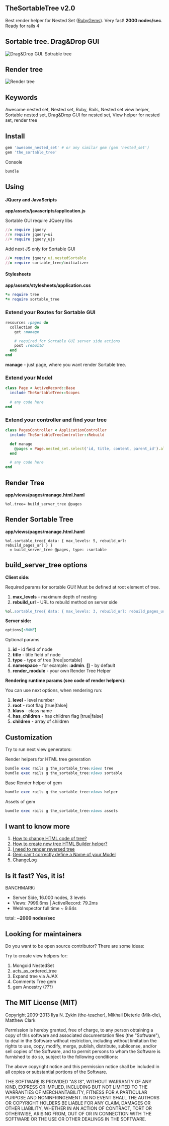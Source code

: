 ## TheSortableTree v2.0

Best render helper for Nested Set ([RubyGems](http://rubygems.org/gems/the_sortable_tree)). Very fast! **2000 nodes/sec**. Ready for rails 4

## Sortable tree. Drag&Drop GUI

![Drag&Drop GUI. Sotrable tree](https://raw.github.com/the-teacher/the_sortable_tree/master/docs/sortable.jpg)

## Render tree

![Render tree](https://raw.github.com/the-teacher/the_sortable_tree/master/docs/tree.jpg)

## Keywords

Awesome nested set, Nested set, Ruby, Rails, Nested set view helper, Sortable nested set, Drag&Drop GUI for nested set, View helper for nested set, render tree

## Install

```ruby
gem 'awesome_nested_set' # or any similar gem (gem 'nested_set')
gem 'the_sortable_tree'
```

Console

```ruby
bundle
```

## Using

#### JQuery and JavaScripts

**app/assets/javascripts/application.js**

Sortable GUI require JQuery libs

```ruby
//= require jquery
//= require jquery-ui
//= require jquery_ujs
```

Add next JS only for Sortable GUI

```ruby
//= require jquery.ui.nestedSortable
//= require sortable_tree/initializer
```

#### Stylesheets

**app/assets/stylesheets/application.css**

```ruby
*= require tree
*= require sortable_tree
```

### Extend your Routes for Sortable GUI

```ruby
resources :pages do
  collection do
    get :manage

    # required for Sortable GUI server side actions
    post :rebuild
  end
end
```

**manage** - just page, where you want render Sortable tree.

### Extend your Model

```ruby
class Page < ActiveRecord::Base
  include TheSortableTree::Scopes
  
  # any code here
end
```

### Extend your controller and find your tree

```ruby
class PagesController < ApplicationController
  include TheSortableTreeController::Rebuild

  def manage
    @pages = Page.nested_set.select('id, title, content, parent_id').all
  end

  # any code here
end
```

## Render Tree

**app/views/pages/manage.html.haml**

```haml
%ol.tree= build_server_tree @pages
```

## Render Sortable Tree

**app/views/pages/manage.html.haml**

```haml
%ol.sortable_tree{ data: { max_levels: 5, rebuild_url: rebuild_pages_url } }
  = build_server_tree @pages, type: :sortable
```

## build_server_tree options

**Client side:**

Required params for sortable GUI! Must be defined at root element of tree.

1. **max_levels** - maximum depth of nesting
2. **rebuild_url** - URL to rebuild method on server side


```ruby
%ol.sortable_tree{ data: { max_levels: 3, rebuild_url: rebuild_pages_url } }
```

**Server side:**

```ruby
options[:NAME]
```

Optional params

1. **id** - id field of node
2. **title** - title field of node
3. **type** - type of tree [tree|sortable]
4. **namespace** - for example: **:admin**. **[]** - by default
5. **render_module** - your own Render Tree Helper

**Rendering runtime params (see code of render helpers):**

You can use next options, when rendering run:

1. **level** - level number
2. **root** - root flag [true|false]
3. **klass** - class name
4. **has_children** - has children flag [true|false]
5. **children** - array of children

## Customization

Try to run next view generators:

Render helpers for HTML tree generation

```ruby
bundle exec rails g the_sortable_tree:views tree
bundle exec rails g the_sortable_tree:views sortable
```

Base Render helper of gem

```ruby
bundle exec rails g the_sortable_tree:views helper
```

Assets of gem

```ruby
bundle exec rails g the_sortable_tree:views assets
```

## I want to know more

1. [How to change HTML code of tree?](https://github.com/the-teacher/the_sortable_tree/blob/master/docs/How_to_change_HTML_code_of_tree.md)
2. [How to create new tree HTML Builder helper?](https://github.com/the-teacher/the_sortable_tree/blob/master/docs/How_to_create_new_tree_Render_Helper.md)
3. [I need to render reversed tree](https://github.com/the-teacher/the_sortable_tree/blob/master/docs/I_need_to_render_reversed_tree.md)
4. [Gem can't correctly define a Name of your Model](https://github.com/the-teacher/the_sortable_tree/blob/master/docs/How_to_correctly_define_a_Name_of_your_Model.md)
5. [ChangeLog](https://github.com/the-teacher/the_sortable_tree/blob/master/docs/ChangeLog.md)

## Is it fast? Yes, it is!

BANCHMARK:

- Server Side, 16.000 nodes, 3 levels
- Views: 7999.6ms | ActiveRecord: 79.2ms
- WebInspector full time ~ 9.64s

total: ~**2000 nodes/sec**

## Looking for maintainers

Do you want to be open source contributor? There are some ideas:

Try to create view helpers for:

1. Mongoid NestedSet
2. acts_as_ordered_tree
5. Expand tree via AJAX
4. Comments Tree gem
3. gem Ancestry (???)

## The MIT License (MIT)

Copyright 2009-2013 Ilya N. Zykin (the-teacher), Mikhail Dieterle (Mik-die), Matthew Clark

Permission is hereby granted, free of charge, to any person obtaining
a copy of this software and associated documentation files (the
"Software"), to deal in the Software without restriction, including
without limitation the rights to use, copy, modify, merge, publish,
distribute, sublicense, and/or sell copies of the Software, and to
permit persons to whom the Software is furnished to do so, subject to
the following conditions:

The above copyright notice and this permission notice shall be
included in all copies or substantial portions of the Software.

THE SOFTWARE IS PROVIDED "AS IS", WITHOUT WARRANTY OF ANY KIND,
EXPRESS OR IMPLIED, INCLUDING BUT NOT LIMITED TO THE WARRANTIES OF
MERCHANTABILITY, FITNESS FOR A PARTICULAR PURPOSE AND
NONINFRINGEMENT. IN NO EVENT SHALL THE AUTHORS OR COPYRIGHT HOLDERS BE
LIABLE FOR ANY CLAIM, DAMAGES OR OTHER LIABILITY, WHETHER IN AN ACTION
OF CONTRACT, TORT OR OTHERWISE, ARISING FROM, OUT OF OR IN CONNECTION
WITH THE SOFTWARE OR THE USE OR OTHER DEALINGS IN THE SOFTWARE.

